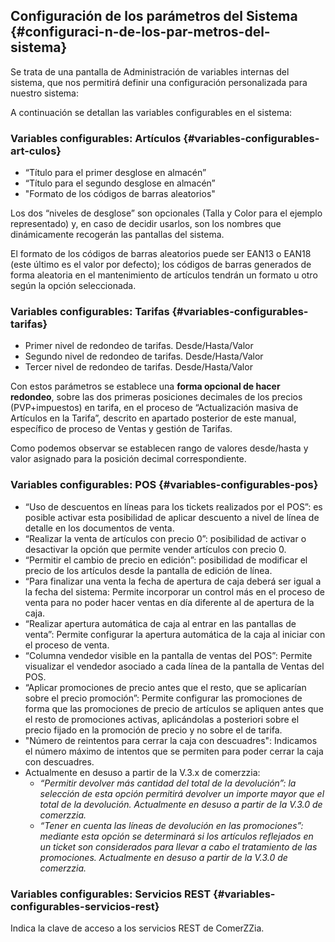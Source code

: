 ## Configuración de los parámetros del Sistema {#configuraci-n-de-los-par-metros-del-sistema}

Se trata de una pantalla de Administración de variables internas del sistema, que nos permitirá definir una configuración personalizada para nuestro sistema:

A continuación se detallan las variables configurables en el sistema:

### Variables configurables: Artículos {#variables-configurables-art-culos}

*   “Título para el primer desglose en almacén”
*   “Título para el segundo desglose en almacén”
*   &quot;Formato de los códigos de barras aleatorios&quot;

Los dos “niveles de desglose” son opcionales (Talla y Color para el ejemplo representado) y, en caso de decidir usarlos, son los nombres que dinámicamente recogerán las pantallas del sistema.

El formato de los códigos de barras aleatorios puede ser EAN13 o EAN18 (este último es el valor por defecto); los códigos de barras generados de forma aleatoria en el mantenimiento de artículos tendrán un formato u otro según la opción seleccionada.

### Variables configurables: Tarifas {#variables-configurables-tarifas}

*   Primer nivel de redondeo de tarifas. Desde/Hasta/Valor
*   Segundo nivel de redondeo de tarifas. Desde/Hasta/Valor
*   Tercer nivel de redondeo de tarifas. Desde/Hasta/Valor

Con estos parámetros se establece una **forma opcional de hacer redondeo**, sobre las dos primeras posiciones decimales de los precios (PVP+impuestos) en tarifa, en el proceso de “Actualización masiva de Artículos en la Tarifa”, descrito en apartado posterior de este manual, específico de proceso de Ventas y gestión de Tarifas.

Como podemos observar se establecen rango de valores desde/hasta y valor asignado para la posición decimal correspondiente.

### Variables configurables: POS {#variables-configurables-pos}

*   “Uso de descuentos en líneas para los tickets realizados por el POS”: es posible activar esta posibilidad de aplicar descuento a nivel de línea de detalle en los documentos de venta.
*   “Realizar la venta de artículos con precio 0”: posibilidad de activar o desactivar la opción que permite vender artículos con precio 0.
*   “Permitir el cambio de precio en edición”: posibilidad de modificar el precio de los artículos desde la pantalla de edición de línea.
*   “Para finalizar una venta la fecha de apertura de caja deberá ser igual a la fecha del sistema: Permite incorporar un control más en el proceso de venta para no poder hacer ventas en día diferente al de apertura de la caja.
*   “Realizar apertura automática de caja al entrar en las pantallas de venta”: Permite configurar la apertura automática de la caja al iniciar con el proceso de venta.
*   “Columna vendedor visible en la pantalla de ventas del POS”: Permite visualizar el vendedor asociado a cada línea de la pantalla de Ventas del POS.
*   “Aplicar promociones de precio antes que el resto, que se aplicarían sobre el precio promoción”: Permite configurar las promociones de forma que las promociones de precio de artículos se apliquen antes que el resto de promociones activas, aplicándolas a posteriori sobre el precio fijado en la promoción de precio y no sobre el de tarifa.
*   &quot;Número de reintentos para cerrar la caja con descuadres&quot;: Indicamos el número máximo de intentos que se permiten para poder cerrar la caja con descuadres.
*   Actualmente en desuso a partir de la V.3.x de comerzzia:
    *   _“Permitir devolver más cantidad del total de la devolución”: la selección de esta opción permitirá devolver un importe mayor que el total de la devolución. Actualmente en desuso a partir de la V.3.0 de comerzzia._
    *   _“Tener en cuenta las líneas de devolución en las promociones”: mediante esta opción se determinará si los artículos reflejados en un ticket son considerados para llevar a cabo el tratamiento de las promociones. Actualmente en desuso a partir de la V.3.0 de comerzzia._

### Variables configurables: Servicios REST {#variables-configurables-servicios-rest}

Indica la clave de acceso a los servicios REST de ComerZZia.